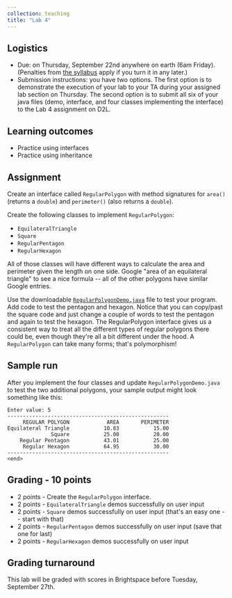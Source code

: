 ```yaml
---
collection: teaching
title: "Lab 4"
---
```


## Logistics
* Due: on Thursday, September 22nd anywhere on earth (6am Friday). (Penalties from [the
	syllabus](https://lgw2.github.io/teaching/csci132-fall-2022/syllabus/)
	apply if you turn it in any later.)
* Submission instructions: you have two options. The first option is to
	demonstrate the execution of your lab to your TA during your assigned lab
	section on Thursday.
	The second option is to submit all six of your java files (demo, interface,
	and four classes implementing the interface) to the  Lab 4
	assignment on D2L.

## Learning outcomes
* Practice using interfaces
* Practice using inheritance

## Assignment

Create an interface called `RegularPolygon` with method signatures for `area()`
(returns a `double`) and `perimeter()` (also returns a `double`).

Create the following classes to implement `RegularPolygon`:

* `EquilateralTriangle`
* `Square`
* `RegularPentagon`
* `RegularHexagon`

All of those classes will have different ways to calculate the area and perimeter given the length on one side. Google "area of an equilateral triangle" to see a nice formula -- all of the other polygons have similar Google entries.

Use the downloadable [`RegularPolygonDemo.java`](https://lgw2.github.io/teaching/csci132-fall-2022/labs/RegularPolygonDemo.java) file to test your program.
Add code to test the pentagon and hexagon. Notice that you can copy/past the
square code and just change a couple of words to test the pentagon and again to
test the hexagon. The RegularPolygon interface gives us a consistent way to
treat all the different types of regular polygons there could be, even though
they're all a bit different under the hood. A `RegularPolygon` can take many
forms; that's polymorphism!

## Sample run
After you implement the four classes and update `RegularPolygonDemo.java` to
test the two additional polygons, your sample output might look something like
this:
```
Enter value: 5
----------------------------------------------------
     REGULAR POLYGON            AREA       PERIMETER
Equilateral Triangle           10.83           15.00
              Square           25.00           20.00
    Regular Pentagon           43.01           25.00
     Regular Hexagon           64.95           30.00
----------------------------------------------------
<end>
```

## Grading - 10 points
* 2 points - Create the `RegularPolygon` interface.
* 2 points - `EquilateralTriangle` demos successfully on user input
* 2 points - `Square` demos successfully on user input (that's an easy one -- start with that)
* 2 points - `RegularPentagon` demos successfully on user input (save that one for last)
* 2 points - `RegularHexagon` demos successfully on user input

## Grading turnaround
This lab will be graded with scores in Brightspace before Tuesday, September
27th.
